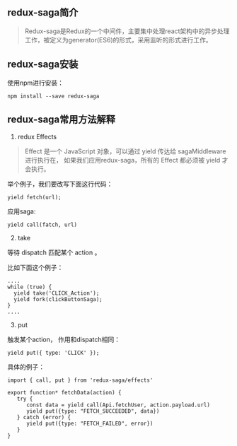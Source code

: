 ## redux-saga简介

> Redux-saga是Redux的一个中间件，主要集中处理react架构中的异步处理工作，被定义为generator(ES6)的形式，采用监听的形式进行工作。

## redux-saga安装

使用npm进行安装：

```
npm install --save redux-saga
```

## redux-saga常用方法解释

1. redux Effects

>Effect 是一个 JavaScript 对象，可以通过 yield 传达给 sagaMiddleware 进行执行在， 如果我们应用redux-saga，所有的 Effect 都必须被 yield 才会执行。

举个例子，我们要改写下面这行代码：
```
yield fetch(url);
```

应用saga:

```
yield call(fatch, url)
```

2. take

等待 dispatch 匹配某个 action 。

比如下面这个例子：

```
....
while (true) {
  yield take('CLICK_Action');
  yield fork(clickButtonSaga);
}
....
```
3. put

触发某个action， 作用和dispatch相同：

```
yield put({ type: 'CLICK' });
```

具体的例子：

```
import { call, put } from 'redux-saga/effects'

export function* fetchData(action) {
   try {
      const data = yield call(Api.fetchUser, action.payload.url)
      yield put({type: "FETCH_SUCCEEDED", data})
   } catch (error) {
      yield put({type: "FETCH_FAILED", error})
   }
}
```
